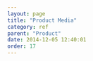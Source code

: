 ```yaml
---
layout: page
title: "Product Media"
category: ref
parent: "Product"
date: 2014-12-05 12:40:01
order: 17
---
```

